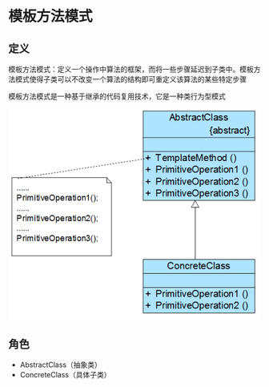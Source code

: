# 模板方法模式

## 定义
模板方法模式：定义一个操作中算法的框架，而将一些步骤延迟到子类中。模板方法模式使得子类可以不改变一个算法的结构即可重定义该算法的某些特定步骤

模板方法模式是一种基于继承的代码复用技术，它是一种类行为型模式

![img](./img/模板方法模式.jpg)

## 角色
*  AbstractClass（抽象类）
*  ConcreteClass（具体子类）



